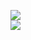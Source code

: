 [![](https://img.shields.io/badge/Made%20With-Github%20Spray-lightgrey.svg?style=for-the-badge&logo=github)](https://github.com/Annihil/github-spray#7363)  
[![](https://i.imgur.com/2DrTn0Z.gif)](https://github.com/Annihil/github-spray)